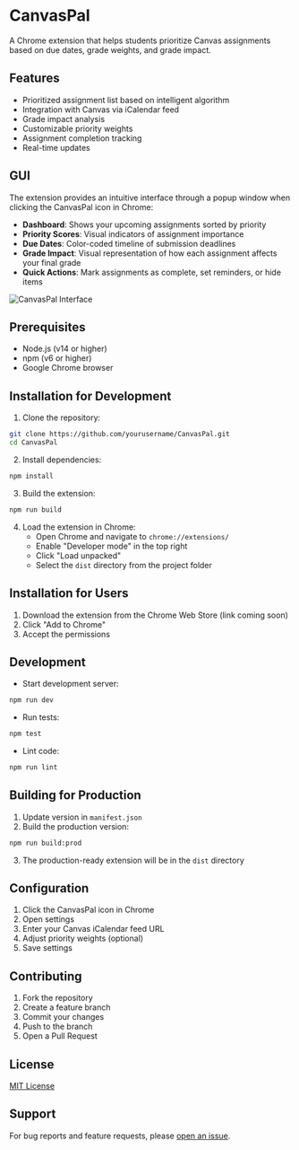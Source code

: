 # CanvasPal

A Chrome extension that helps students prioritize Canvas assignments based on due dates, grade weights, and grade impact.

## Features

- Prioritized assignment list based on intelligent algorithm
- Integration with Canvas via iCalendar feed
- Grade impact analysis
- Customizable priority weights
- Assignment completion tracking
- Real-time updates

## GUI

The extension provides an intuitive interface through a popup window when clicking the CanvasPal icon in Chrome:

- **Dashboard**: Shows your upcoming assignments sorted by priority
- **Priority Scores**: Visual indicators of assignment importance
- **Due Dates**: Color-coded timeline of submission deadlines
- **Grade Impact**: Visual representation of how each assignment affects your final grade
- **Quick Actions**: Mark assignments as complete, set reminders, or hide items

![CanvasPal Interface](docs/images/canvaspal-interface.png)

## Prerequisites

- Node.js (v14 or higher)
- npm (v6 or higher)
- Google Chrome browser

## Installation for Development

1. Clone the repository:
```bash
git clone https://github.com/yourusername/CanvasPal.git
cd CanvasPal
```

2. Install dependencies:
```bash
npm install
```

3. Build the extension:
```bash
npm run build
```

4. Load the extension in Chrome:
   - Open Chrome and navigate to `chrome://extensions/`
   - Enable "Developer mode" in the top right
   - Click "Load unpacked"
   - Select the `dist` directory from the project folder

## Installation for Users

1. Download the extension from the Chrome Web Store (link coming soon)
2. Click "Add to Chrome"
3. Accept the permissions

## Development

- Start development server:
```bash
npm run dev
```

- Run tests:
```bash
npm test
```

- Lint code:
```bash
npm run lint
```

## Building for Production

1. Update version in `manifest.json`
2. Build the production version:
```bash
npm run build:prod
```
3. The production-ready extension will be in the `dist` directory

## Configuration

1. Click the CanvasPal icon in Chrome
2. Open settings
3. Enter your Canvas iCalendar feed URL
4. Adjust priority weights (optional)
5. Save settings

## Contributing

1. Fork the repository
2. Create a feature branch
3. Commit your changes
4. Push to the branch
5. Open a Pull Request

## License

[MIT License](LICENSE)

## Support

For bug reports and feature requests, please [open an issue](https://github.com/yourusername/CanvasPal/issues).
